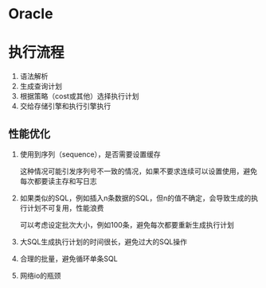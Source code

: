 # Oracle

# 执行流程

1. 语法解析
2. 生成查询计划
3. 根据策略（cost或其他）选择执行计划
4. 交给存储引擎和执行引擎执行



## 性能优化

1. 使用到序列（sequence），是否需要设置缓存

    这种情况可能引发序列号不一致的情况，如果不要求连续可以设置使用，避免每次都要读主存和写日志

2. 如果类似的SQL，例如插入n条数据的SQL，但n的值不确定，会导致生成的执行计划不可复用，性能浪费

    可以考虑设定批次大小，例如100条，避免每次都要重新生成执行计划

3. 大SQL生成执行计划的时间很长，避免过大的SQL操作

4. 合理的批量，避免循环单条SQL

5. 网络io的瓶颈